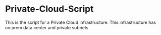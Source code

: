 # Private-Cloud-Script
This is the script for a Private Cloud infrastructure. This infrastructure has on prem data center and private subnets
